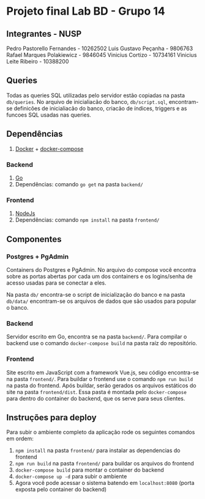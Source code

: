 # Projeto final Lab BD - Grupo 14

## Integrantes - NUSP

Pedro Pastorello Fernandes - 10262502
Luis Gustavo Peçanha - 9806763
Rafael Marques Polakiewicz - 9846045
Vinicius Cortizo - 10734161
Vinicius Leite Ribeiro - 10388200

## Queries

Todas as queries SQL utilizadas pelo servidor estão copiadas na pasta `db/queries`. No arquivo de inicialiacão do banco, `db/script.sql`, encontram-se definicões de inicialiacão do banco, criacão de índices, triggers e as funcoes SQL usadas nas queries.

## Dependências

1. [Docker](https://docs.docker.com/engine/install/) + [docker-compose](https://docs.docker.com/compose/install/)

### Backend
1. [Go](https://go.dev/doc/install)
1. Dependências: comando `go get` na pasta `backend/`

### Frontend
1. [NodeJs](https://nodejs.org/en/download/)
1. Dependências: comando `npm install` na pasta `frontend/`

## Componentes

### Postgres + PgAdmin
Containers do Postgres e PgAdmin. No arquivo do compose você encontra sobre as portas abertas por cada um dos containers e os logins/senha de acesso usadas para se conectar a eles.

Na pasta `db/` encontra-se o script de inicialização do banco e na pasta `db/data/` encontram-se os arquivos de dados que são usados para popular o banco.

### Backend
Servidor escrito em Go, encontra se na pasta `backend/`.
Para compilar o backend use o comando `docker-compose build` na pasta raíz do repositório.

### Frontend
Site escrito em JavaScript com a framework Vue.js, seu código encontra-se na pasta `frontend/`.
Para buildar o frontend use o comando `npm run build` na pasta do frontend. Após buildar, serão gerados os arquivos estáticos do site na pasta `frontend/dist`. Essa pasta é montada pelo `docker-compose` para dentro do container do backend, que os serve para seus clientes.

## Instruções para deploy
Para subir o ambiente completo da aplicação rode os seguintes comandos em ordem:

1. `npm install` na pasta `frontend/` para instalar as dependencias do frontend
1. `npm run build` na pasta `frontend/` para buildar os arquivos do frontend
1. `docker-compose build` para montar o container do backend
1. `docker-compose up -d` para subir o ambiente
1. Agora você pode acessar o sistema batendo em `localhost:8080` (porta exposta pelo container do backend)
